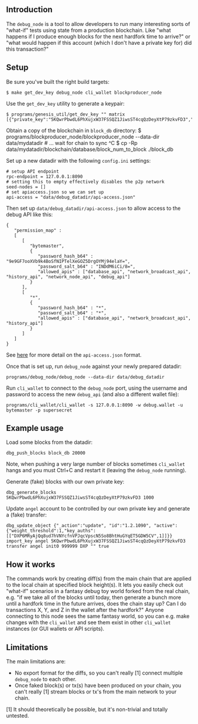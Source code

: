 ## Introduction

The `debug_node` is a tool to allow developers to run many interesting sorts of "what-if" tests using state from a production blockchain.
Like "what happens if I produce enough blocks for the next hardfork time to arrive?" or "what would happen if this account (which I don't have a private key for) did this transaction?"

## Setup

Be sure you've built the right build targets:

    $ make get_dev_key debug_node cli_wallet blockproducer_node

Use the `get_dev_key` utility to generate a keypair:

    $ programs/genesis_util/get_dev_key "" matrix
    [{"private_key":"5KQwrPbwdL6PhXujxW37FSSQZ1JiwsST4cqQzDeyXtP79zkvFD3","public_key":"DXP6MRyAjQq8ud7hVNYcfnVPJqcVpscN5So8BhtHuGYqET5GDW5CV","address":"DXPFAbAx7yuxt725qSZvfwWqkdCwp9ZnUama"}]

Obtain a copy of the blockchain in `block_db` directory:
$ programs/blockproducer_node/blockproducer_node --data-dir data/mydatadir # ... wait for chain to sync
^C
$ cp -Rp data/mydatadir/blockchain/database/block_num_to_block ./block_db

Set up a new datadir with the following `config.ini` settings:

    # setup API endpoint
    rpc-endpoint = 127.0.0.1:8090
    # setting this to empty effectively disables the p2p network
    seed-nodes = []
    # set apiaccess.json so we can set up
    api-access = "data/debug_datadir/api-access.json"

Then set up `data/debug_datadir/api-access.json` to allow access to the debug API like this:

    {
       "permission_map" :
       [
          [
             "bytemaster",
             {
                "password_hash_b64" : "9e9GF7ooXVb9k4BoSfNIPTelXeGOZ5DrgOYMj94elaY=",
                "password_salt_b64" : "INDdM6iCi/8=",
                "allowed_apis" : ["database_api", "network_broadcast_api", "history_api", "network_node_api", "debug_api"]
             }
          ],
          [
             "*",
             {
                "password_hash_b64" : "*",
                "password_salt_b64" : "*",
                "allowed_apis" : ["database_api", "network_broadcast_api", "history_api"]
             }
          ]
       ]
    }

See [here](https://gitlab.com/dxperts/dxperts-core#accessing-restrictable-node-apis) for more detail on the `api-access.json` format.

Once that is set up, run `debug_node` against your newly prepared datadir:

    programs/debug_node/debug_node --data-dir data/debug_datadir

Run `cli_wallet` to connect to the `debug_node` port, using the username and password to access the new `debug_api` (and also a different wallet file):

    programs/cli_wallet/cli_wallet -s 127.0.0.1:8090 -w debug.wallet -u bytemaster -p supersecret

## Example usage

Load some blocks from the datadir:

    dbg_push_blocks block_db 20000

Note, when pushing a very large number of blocks sometimes `cli_wallet` hangs and you must Ctrl+C and restart it (leaving the `debug_node` running).

Generate (fake) blocks with our own private key:

    dbg_generate_blocks 5KQwrPbwdL6PhXujxW37FSSQZ1JiwsST4cqQzDeyXtP79zkvFD3 1000

Update `angel` account to be controlled by our own private key and generate a (fake) transfer:

    dbg_update_object {"_action":"update", "id":"1.2.1090", "active":{"weight_threshold":1,"key_auths":[["DXP6MRyAjQq8ud7hVNYcfnVPJqcVpscN5So8BhtHuGYqET5GDW5CV",1]]}}
    import_key angel 5KQwrPbwdL6PhXujxW37FSSQZ1JiwsST4cqQzDeyXtP79zkvFD3
    transfer angel init0 999999 DXP "" true

## How it works

The commands work by creating diff(s) from the main chain that are applied to the local chain at specified block height(s). It lets you easily check out "what-if"
scenarios in a fantasy debug toy world forked from the real chain, e.g. "if we take all of the blocks until today, then generate a bunch more until a hardfork time
in the future arrives, does the chain stay up? Can I do transactions X, Y, and Z in the wallet after the hardfork?" Anyone connecting to this node sees the same
fantasy world, so you can e.g. make changes with the `cli_wallet` and see them exist in other `cli_wallet` instances (or GUI wallets or API scripts).

## Limitations

The main limitations are:

- No export format for the diffs, so you can't really [1] connect multiple `debug_node` to each other.
- Once faked block(s) or tx(s) have been produced on your chain, you can't really [1] stream blocks or tx's from the main network to your chain.

[1] It should theoretically be possible, but it's non-trivial and totally untested.
